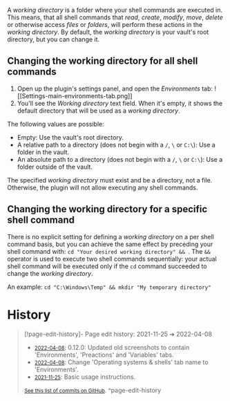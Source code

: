 A *working directory* is a folder where your shell commands are executed in. This means, that all shell commands that *read*, *create*, *modify*, *move*, *delete* or otherwise access *files* or *folders*, will perform these actions in the *working directory*. By default, the *working directory* is your vault's root directory, but you can change it.

## Changing the working directory for all shell commands
1. Open up the plugin's settings panel, and open the *Environments* tab:
	![[Settings-main-environments-tab.png]]
2. You'll see the *Working directory* text field. When it's empty, it shows the default directory that will be used as a *working directory*.

The following values are possible:
- Empty: Use the vault's root directory.
- A relative path to a directory (does not begin with a `/`, `\` or `C:\`): Use a folder in the vault.
- An absolute path to a directory (does not begin with a `/`, `\` or `C:\`): Use a folder outside of the vault.

The specified *working directory* must exist and be a directory, not a file. Otherwise, the plugin will not allow executing any shell commands.

## Changing the working directory for a specific shell command
There is no explicit setting for defining a *working directory* on a per shell command basis, but you can achieve the same effect by preceding your shell command with: `cd "Your desired working directory" && `. The `&&` operator is used to execute two shell commands sequentially: your actual shell command will be executed only if the `cd` command succeeded to change the *working directory*.

An example: `cd "C:\Windows\Temp" && mkdir "My temporary directory"`

# History


> [!page-edit-history]- Page edit history: 2021-11-25 &#10132; 2022-04-08
> - [<small>2022-04-08</small>](https://github.com/Taitava/obsidian-shellcommands-documentation/commit/b5c6aabefb69afcf387fb2a4fd20e9c223f080bc): 0.12.0: Updated old screenshots to contain 'Environments', 'Preactions' and 'Variables' tabs.
> - [<small>2022-04-08</small>](https://github.com/Taitava/obsidian-shellcommands-documentation/commit/fad0f25eae8bdfa9ecd82fda2d32fbbddbe3654f): Change 'Operating systems & shells' tab name to 'Environments'.
> - [<small>2021-11-25</small>](https://github.com/Taitava/obsidian-shellcommands-documentation/commit/9873c4587a2b97c6a61a5cbfc2bb7ce55834ffda): Basic usage instructions.
> 
> [<small>See this list of commits on GitHub</small>](https://github.com/Taitava/obsidian-shellcommands-documentation/commits/main/./Basic%20usage/Working%20directory.md).
> ^page-edit-history